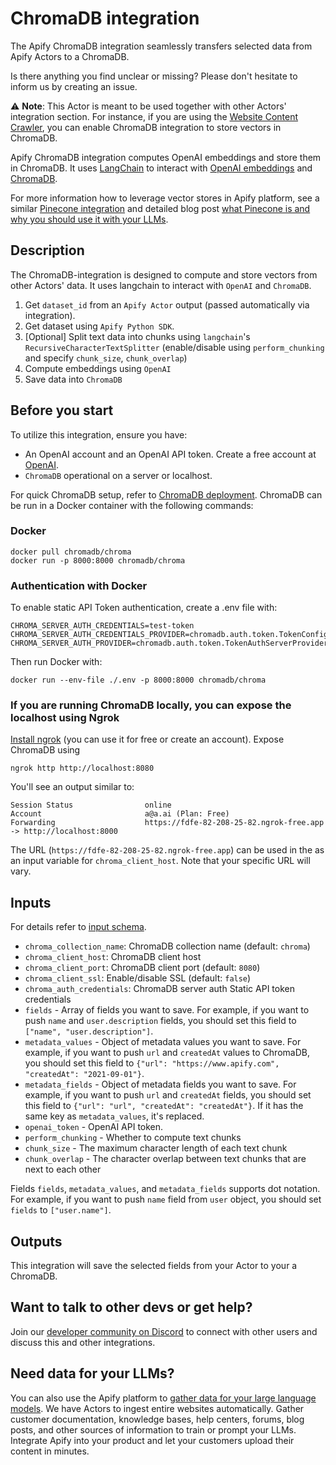 # ChromaDB integration

The Apify ChromaDB integration seamlessly transfers selected data from Apify Actors to a ChromaDB.

Is there anything you find unclear or missing? Please don't hesitate to inform us by creating an issue.

⚠️ **Note**: This Actor is meant to be used together with other Actors' integration section.
For instance, if you are using the [Website Content Crawler](https://apify.com/apify/website-content-crawler),
you can enable ChromaDB integration to store vectors in ChromaDB.

Apify ChromaDB integration computes OpenAI embeddings and store them in ChromaDB. It uses [LangChain](https://www.langchain.com/)
to interact with [OpenAI embeddings](https://platform.openai.com/docs/guides/embeddings) and [ChromaDB](https://www.trychroma.com/).

For more information how to leverage vector stores in Apify platform, see a similar [Pinecone
integration](https://github.com/HonzaTuron/pinecone) and detailed blog post [what Pinecone is and why you should use it with your LLMs](https://blog.apify.com/what-is-pinecone-why-use-it-with-llms/).

## Description

The ChromaDB-integration is designed to compute and store vectors from other Actors' data. It uses langchain
to interact with `OpenAI` and `ChromaDB`.

1. Get `dataset_id` from an `Apify Actor` output (passed automatically via integration).
2. Get dataset using `Apify Python SDK`.
3. [Optional] Split text data into chunks using `langchain`'s `RecursiveCharacterTextSplitter`
(enable/disable using `perform_chunking` and specify `chunk_size`, `chunk_overlap`)
4. Compute embeddings using `OpenAI`
5. Save data into `ChromaDB`

## Before you start

To utilize this integration, ensure you have:

- An OpenAI account and an OpenAI API token. Create a free account at [OpenAI](https://beta.openai.com/).
- `ChromaDB` operational on a server or localhost.

For quick ChromaDB setup, refer to [ChromaDB deployment](https://docs.trychroma.com/deployment#docker).
ChromaDB can be run in a Docker container with the following commands:

### Docker

```shell
docker pull chromadb/chroma
docker run -p 8000:8000 chromadb/chroma
```

### Authentication with Docker

To enable static API Token authentication, create a .env file with:

```dotenv
CHROMA_SERVER_AUTH_CREDENTIALS=test-token
CHROMA_SERVER_AUTH_CREDENTIALS_PROVIDER=chromadb.auth.token.TokenConfigServerAuthCredentialsProvider
CHROMA_SERVER_AUTH_PROVIDER=chromadb.auth.token.TokenAuthServerProvider
```

Then run Docker with:

```shell
docker run --env-file ./.env -p 8000:8000 chromadb/chroma
```

### If you are running ChromaDB locally, you can expose the localhost using Ngrok

[Install ngrok](https://ngrok.com/download) (you can use it for free or create an account). Expose ChromaDB using

```shell
ngrok http http://localhost:8080
```

You'll see an output similar to:
```text
Session Status                online
Account                       a@a.ai (Plan: Free)
Forwarding                    https://fdfe-82-208-25-82.ngrok-free.app -> http://localhost:8000
```

The URL (`https://fdfe-82-208-25-82.ngrok-free.app`) can be used in the as an input variable for `chroma_client_host`.
Note that your specific URL will vary.


## Inputs

For details refer to [input schema](.actor/input_schema.json).

- `chroma_collection_name`: ChromaDB collection name (default: `chroma`)
- `chroma_client_host`: ChromaDB client host
- `chroma_client_port`: ChromaDB client port (default: `8080`)
- `chroma_client_ssl`: Enable/disable SSL (default: `false`)
- `chroma_auth_credentials`: ChromaDB server auth Static API token credentials
- `fields` - Array of fields you want to save. For example, if you want to push `name` and `user.description` fields, you should set this field to `["name", "user.description"]`.
- `metadata_values` - Object of metadata values you want to save. For example, if you want to push `url` and `createdAt` values to ChromaDB, you should set this field to `{"url": "https://www.apify.com", "createdAt": "2021-09-01"}`.
- `metadata_fields` - Object of metadata fields you want to save. For example, if you want to push `url` and `createdAt` fields, you should set this field to `{"url": "url", "createdAt": "createdAt"}`. If it has the same key as `metadata_values`, it's replaced.
- `openai_token` - OpenAI API token.
- `perform_chunking` - Whether to compute text chunks
- `chunk_size` - The maximum character length of each text chunk
- `chunk_overlap` - The character overlap between text chunks that are next to each other

Fields `fields`, `metadata_values`, and `metadata_fields` supports dot notation. For example, if you want to push `name` field from `user` object, you should set `fields` to `["user.name"]`.

## Outputs

This integration will save the selected fields from your Actor to your a ChromaDB.

## Want to talk to other devs or get help?

Join our [developer community on Discord](https://discord.com/invite/jyEM2PRvMU) to connect with other users and discuss this and other integrations.

## Need data for your LLMs?

You can also use the Apify platform to [gather data for your large language models](https://apify.com/data-for-generative-ai). We have Actors to ingest entire websites automatically.
Gather customer documentation, knowledge bases, help centers, forums, blog posts, and other sources of information to train or prompt your LLMs.
Integrate Apify into your product and let your customers upload their content in minutes.

